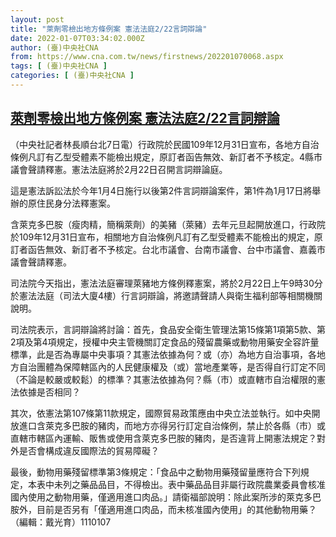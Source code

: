 ```yaml
---
layout: post
title: "萊劑零檢出地方條例案 憲法法庭2/22言詞辯論"
date: 2022-01-07T03:34:02.000Z
author: (臺)中央社CNA
from: https://www.cna.com.tw/news/firstnews/202201070068.aspx
tags: [ (臺)中央社CNA ]
categories: [ (臺)中央社CNA ]
---
```

<!--1641526442000-->
[萊劑零檢出地方條例案 憲法法庭2/22言詞辯論](https://www.cna.com.tw/news/firstnews/202201070068.aspx)
------

<div>
<div></div><div><p>（中央社記者林長順台北7日電）行政院於民國109年12月31日宣布，各地方自治條例凡訂有乙型受體素不能檢出規定，原訂者函告無效、新訂者不予核定。4縣市議會聲請釋憲。憲法法庭將於2月22日召開言詞辯論庭。</p><p>這是憲法訴訟法於今年1月4日施行以後第2件言詞辯論案件，第1件為1月17日將舉辦的原住民身分法釋憲案。</p><p>含萊克多巴胺（瘦肉精，簡稱萊劑）的美豬（萊豬）去年元旦起開放進口，行政院於109年12月31日宣布，相關地方自治條例凡訂有乙型受體素不能檢出的規定，原訂者函告無效、新訂者不予核定。台北市議會、台南市議會、台中市議會、嘉義市議會聲請釋憲。</p><p>司法院今天指出，憲法法庭審理萊豬地方條例釋憲案，將於2月22日上午9時30分於憲法法庭（司法大廈4樓）行言詞辯論，將邀請聲請人與衛生福利部等相關機關說明。</p><p>司法院表示，言詞辯論將討論：首先，食品安全衛生管理法第15條第1項第5款、第2項及第4項規定，授權中央主管機關訂定食品的殘留農藥或動物用藥安全容許量標準，此是否為專屬中央事項？其憲法依據為何？或（亦）為地方自治事項，各地方自治團體為保障轄區內的人民健康權及（或）當地產業等，是否得自行訂定不同（不論是較嚴或較鬆）的標準？其憲法依據為何？縣（市）或直轄市自治權限的憲法依據是否相同？</p><p>其次，依憲法第107條第11款規定，國際貿易政策應由中央立法並執行。如中央開放進口含萊克多巴胺的豬肉，而地方亦得另行訂定自治條例，禁止於各縣（市）或直轄市轄區內運輸、販售或使用含萊克多巴胺的豬肉，是否違背上開憲法規定？對外是否會構成違反國際法的貿易障礙？</p><p>最後，動物用藥殘留標準第3條規定：「食品中之動物用藥殘留量應符合下列規定，本表中未列之藥品品目，不得檢出。表中藥品品目非屬行政院農業委員會核准國內使用之動物用藥，僅適用進口肉品。」請衛福部說明：除此案所涉的萊克多巴胺外，目前是否另有「僅適用進口肉品，而未核准國內使用」的其他動物用藥？（編輯：戴光育）1110107</p></div>
</div>
